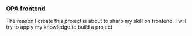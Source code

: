 ### OPA frontend

The reason I create this project is about to sharp my skill on frontend. I will try to apply my knowledge to build a project
